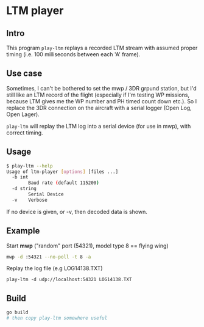 # LTM player

## Intro

This program `play-ltm` replays a recorded LTM stream with assumed proper timing (i.e. 100 milliseconds between each 'A' frame).

## Use case

Sometimes, I can't be bothered to set the mwp / 3DR grpund station, but I'd still like an LTM record of the flight (especially if I'm testing WP missions, because LTM gives me the WP number and PH timed count down etc.). So I replace the 3DR connection on the aircraft with a serial logger (Open Log, Open Lager).

`play-ltm` will replay the LTM log into a serial device (for use in mwp), with correct timing.

## Usage

``` bash
$ play-ltm --help
Usage of ltm-player [options] [files ...]
  -b int
    	Baud rate (default 115200)
  -d string
    	Serial Device
  -v	Verbose
```

If no device is given, or -v, then decoded data is shown.

## Example

Start **mwp** ("random" port (54321), model type 8 == flying wing)
``` bash
mwp -d :54321 --no-poll -t 8 -a
```

Replay the log file (e.g LOG14138.TXT)

```
play-ltm -d udp://localhost:54321 LOG14138.TXT
```

## Build

``` bash
go build
# then copy play-ltm somewhere useful
```
